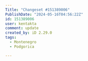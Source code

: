 ```yaml
---
Title: "Changeset #151389006"
PublishDate: "2024-05-16T04:56:22Z"
id: 151389006
user: kentakta
comment: update
created_by: iD 2.29.0
tags:
  - Montenegro
  - Podgorica

---
```

